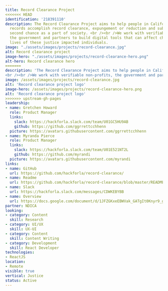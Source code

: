 ```yaml
---
title: Record Clearance Project
<<<<<<< HEAD
identification: '218391110'
description: The Record Clearance Project aims to help people in California with criminal
  records accomplish record clearance, expungement or reduction and subsequently a
  second chance as a part of society. <br /><br />We work with verifiable non-profits,
  the government and partners to build digital tools that can affect changes in the
  lives of these justice impacted individuals.
image: "./assets/images/projects/record-clearance.jpg"
alt: Record clearance project
image-hero: "./assets/images/projects/record-clearance-hero.png"
alt-hero: Record clearance hero
=======
description: 'The Record Clearance Project aims to help people in California with criminal records accomplish record clearance, expungement or reduction and subsequently a second chance as a part of society.
<br /><br />We work with verifiable non-profits, the government and partners to build digital tools that can affect changes in the lives of these justice impacted individuals.'
image: /assets/images/projects/record-clearance.jpg
alt: 'Record clearance project logo'
image-hero: /assets/images/projects/record-clearance-hero.png
alt: 'Record clearance project logo'
>>>>>>> upstream-gh-pages
leadership:
- name: Gretchen Howard
  role: Product Manager
  links:
    slack: https://hackforla.slack.com/team/U01GC5HU9AB
    github: https://github.com/ggrrettcchhenn
  picture: https://avatars.githubusercontent.com/ggrrettcchhenn
- name: Myranda Pierce
  role: Product Manager
  links:
    slack: https://hackforla.slack.com/team/U01E521NT2L
    github: https://github.com/myrandi
  picture: https://avatars.githubusercontent.com/myrandi
links:
- name: GitHub
  url: https://github.com/hackforla/record-clearance/
- name: Readme
  url: https://github.com/hackforla/record-clearance/blob/master/README.md
- name: Slack
  url: https://hackforla.slack.com/messages/CDWKEBYBB
- name: Overview
  url: https://docs.google.com/document/d/1JFZGKxeEBWVak_GATgIt0Knyr9_gJ15CBirynebb4tg/preview
partner: NDICA
looking:
- category: Content
  skill: Research
- category: UI/UX
  skill: UX-UI
- category: Content
  skill: Content Writing
- category: Development
  skill: React Developer
technologies:
- ReactJS
location:
- Remote
visible: true
vertical: Justice
status: Active
---
```


